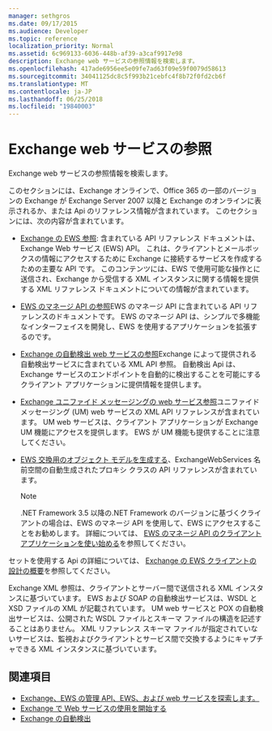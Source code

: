 ```yaml
---
manager: sethgros
ms.date: 09/17/2015
ms.audience: Developer
ms.topic: reference
localization_priority: Normal
ms.assetid: 6c969133-6036-448b-af39-a3caf9917e98
description: Exchange web サービスの参照情報を検索します。
ms.openlocfilehash: 417ade6956ee5e09fe7ad63f09e59f0079d58613
ms.sourcegitcommit: 34041125dc8c5f993b21cebfc4f8b72f0fd2cb6f
ms.translationtype: MT
ms.contentlocale: ja-JP
ms.lasthandoff: 06/25/2018
ms.locfileid: "19840003"
---
```

# <a name="web-services-reference-for-exchange"></a>Exchange web サービスの参照

Exchange web サービスの参照情報を検索します。
  
このセクションには、Exchange オンラインで、Office 365 の一部のバージョンの Exchange が Exchange Server 2007 以降と Exchange のオンラインに表示されるか、または Api のリファレンス情報が含まれています。 このセクションには、次の内容が含まれています。
  
- [Exchange の EWS 参照](ews-reference-for-exchange.md): 含まれている API リファレンス ドキュメントは、Exchange Web サービス (EWS) API。 これは、クライアントとメールボックスの情報にアクセスするために Exchange に接続するサービスを作成するための主要な API です。 このコンテンツには、EWS で使用可能な操作とに送信され、Exchange から受信する XML インスタンスに関する情報を提供する XML リファレンス ドキュメントについての情報が含まれています。 
    
- [EWS のマネージ API の参照](http://msdn.microsoft.com/library/c6ca36f4-a67c-4e3c-aae7-9ead7b704e15%28Office.15%29.aspx)EWS のマネージ API に含まれている API リファレンスのドキュメントです。 EWS のマネージ API は、シンプルで多機能なインターフェイスを開発し、EWS を使用するアプリケーションを拡張するのです。 
    
- [Exchange の自動検出 web サービスの参照](autodiscover-web-service-reference-for-exchange.md)Exchange によって提供される自動検出サービスに含まれている XML API 参照。 自動検出 Api は、Exchange サービスのエンドポイントを自動的に検出することを可能にするクライアント アプリケーションに提供情報を提供します。 
    
- [Exchange ユニファイド メッセージングの web サービス参照](unified-messaging-web-service-reference-for-exchange.md)ユニファイド メッセージング (UM) web サービスの XML API リファレンスが含まれています。 UM web サービスは、クライアント アプリケーションが Exchange UM 機能にアクセスを提供します。 EWS が UM 機能も提供することに注意してください。 
    
- [EWS 交換用のオブジェクト モデルを生成する](http://msdn.microsoft.com/library/67d7d831-9c53-46da-80e4-18f562e71284%28Office.15%29.aspx)、ExchangeWebServices 名前空間の自動生成されたプロキシ クラスの API リファレンスが含まれています。 
    
    > [!NOTE]
    > .NET Framework 3.5 以降の.NET Framework のバージョンに基づくクライアントの場合は、EWS のマネージ API を使用して、EWS にアクセスすることをお勧めします。 詳細については、 [EWS のマネージ API のクライアント アプリケーションを使い始める](http://msdn.microsoft.com/library/c2267733-6f4f-49e5-9614-1e4a24c3af1a%28Office.15%29.aspx)を参照してください。 
  
セットを使用する Api の詳細については、 [Exchange の EWS クライアントの設計の概要](http://msdn.microsoft.com/library/b26f67aa-7c66-4d7d-98b3-746f26ab37f4%28Office.15%29.aspx)を参照してください。
  
Exchange XML 参照は、クライアントとサーバー間で送信される XML インスタンスに基づいています。 EWS および SOAP の自動検出サービスは、WSDL と XSD ファイルの XML が記載されています。 UM web サービスと POX の自動検出サービスは、公開された WSDL ファイルとスキーマ ファイルの構造を記述することはありません。 XML リファレンス スキーマ ファイルが指定されていないサービスは、監視およびクライアントとサービス間で交換するようにキャプチャできる XML インスタンスに基づいています。
  
## <a name="see-also"></a>関連項目

- [Exchange、EWS の管理 API、EWS、および web サービスを探索します。](../exchange-web-services/explore-the-ews-managed-api-ews-and-web-services-in-exchange.md)
- [Exchange で Web サービスの使用を開始する](../exchange-web-services/start-using-web-services-in-exchange.md)
- [Exchange の自動検出](../exchange-web-services/autodiscover-for-exchange.md)
    

